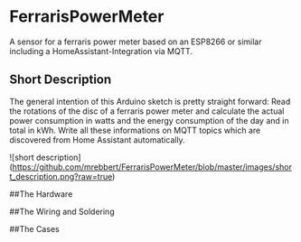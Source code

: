 # FerrarisPowerMeter
A sensor for a ferraris power meter based on an ESP8266 or similar including a HomeAssistant-Integration via MQTT.

## Short Description
The general intention of this Arduino sketch is pretty straight forward: Read the rotations of the disc of a ferraris power meter and calculate the actual power consumption in watts and the energy consumption of the day and in total in kWh. Write all these informations on MQTT topics which are discovered from Home Assistant automatically.

![short description] (https://github.com/mrebbert/FerrarisPowerMeter/blob/master/images/short_description.png?raw=true)

##The Hardware

##The Wiring and Soldering

##The Cases